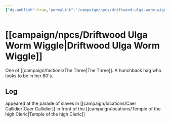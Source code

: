 ```yaml
---
{"dg-publish":true,"permalink":"/campaign/npcs/driftwood-ulga-worm-wiggle/","tags":["character","npc"],"noteIcon":"","created":"2025-10-26T08:29:00.558-07:00","updated":"2025-10-27T13:37:02.162-07:00"}
---
```


# [[campaign/npcs/Driftwood Ulga Worm Wiggle\|Driftwood Ulga Worm Wiggle]]
One of [[campaign/factions/The Three\|The Three]]. A hunchback hag who looks to be in her 80's.
## Log
appeared at the parade of slaves in [[campaign/locations/Caer Callidier\|Caer Callidier]] in front of the [[campaign/locations/Temple of the high Cleric\|Temple of the high Cleric]]
